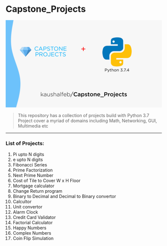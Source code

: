 # Capstone_Projects
![Capstone Projects + Python 3.7.4](Cover.png)
> This repository has a collection of projects build with Python 3.7<br>
> Project cover a myriad of domains including Math, Networking, GUI, Multimedia etc<br>
---
### List of Projects:
1. Pi upto N digits
2. e upto N digits
3. Fibonacci Series
4. Prime Factorization 
5. Next Prime Number
6. Cost of Tile to Cover W x H Floor
7. Mortgage calculator
8. Change Return program
9. Binary to Decimal and Decimal to Binary convertor
10. Calcultor
11. Unit convertor
12. Alarm Clock
13. Credit Card Validator
14. Factorial Calculator
15. Happy Numbers
16. Complex Numbers
17. Coin Flip Simulation
